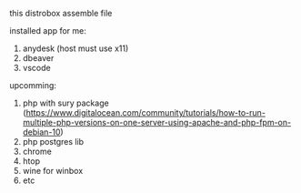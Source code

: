 this distrobox assemble file

installed app for me:
1. anydesk (host must use x11)
2. dbeaver
3. vscode

upcomming: 
1. php with sury package (https://www.digitalocean.com/community/tutorials/how-to-run-multiple-php-versions-on-one-server-using-apache-and-php-fpm-on-debian-10)
2. php postgres lib
3. chrome
4. htop
5. wine for winbox
6. etc

